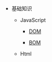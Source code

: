 -   基础知识

    -   JavaScript

        -   [DOM](/my-docs/dom.md)

        -   [BOM](/my-docs/bom.md)

    -   Html
